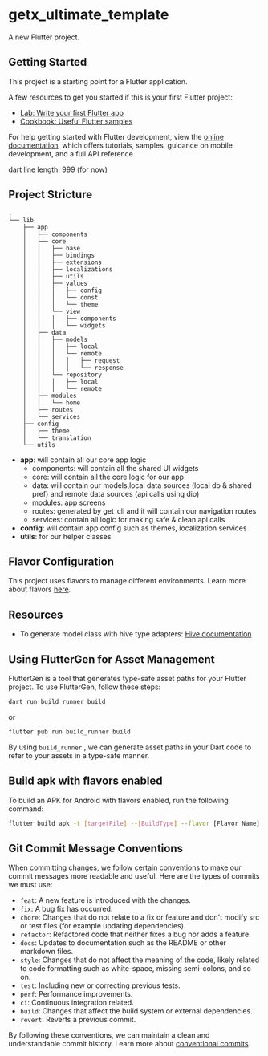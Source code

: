 # getx_ultimate_template

A new Flutter project.

## Getting Started

This project is a starting point for a Flutter application.

A few resources to get you started if this is your first Flutter project:

- [Lab: Write your first Flutter app](https://docs.flutter.dev/get-started/codelab)
- [Cookbook: Useful Flutter samples](https://docs.flutter.dev/cookbook)

For help getting started with Flutter development, view the
[online documentation](https://docs.flutter.dev/), which offers tutorials,
samples, guidance on mobile development, and a full API reference.

dart line length: 999 (for now)

## Project Stricture

```
.
└── lib
    ├── app
    │   ├── components
    │   ├── core
    │   │   ├── base
    │   │   ├── bindings
    │   │   ├── extensions
    │   │   ├── localizations
    │   │   ├── utils
    │   │   ├── values
    │   │   │   ├── config
    │   │   │   └── const
    │   │   │   └── theme
    │   │   └── view
    │   │   │   ├── components
    │   │   │   └── widgets
    │   ├── data
    │   │   ├── models
    │   │   │   ├── local
    │   │   │   └── remote
    │   │   │   │   ├── request
    │   │   │   │   └── response
    │   │   └── repository
    │   │   │   ├── local
    │   │   │   └── remote
    │   ├── modules
    │   │   └── home
    │   ├── routes
    │   └── services
    ├── config
    │   ├── theme
    │   └── translation
    └── utils
```

- **app**: will contain all our core app logic
  - components: will contain all the shared UI widgets
  - core: will contain all the core logic for our app
  - data: will contain our models,local data sources (local db & shared pref) and remote data sources (api calls using dio)
  - modules: app screens
  - routes: generated by get_cli and it will contain our navigation routes
  - services: contain all logic for making safe & clean api calls
- **config**: will contain app config such as themes, localization services
- **utils**: for our helper classes

## Flavor Configuration

This project uses flavors to manage different environments. 
Learn more about flavors [here](flavor-set.md).

## Resources

- To generate model class with hive type adapters: [Hive documentation](https://docs.hivedb.dev/#/custom-objects/generate_adapter)

## Using FlutterGen for Asset Management

FlutterGen is a tool that generates type-safe asset paths for your Flutter project. To use FlutterGen, follow these steps:

````bash
dart run build_runner build
````

or

```bash
flutter pub run build_runner build
```

By using `build_runner` , we can generate asset paths in your Dart code to refer to your assets in a type-safe manner.

## Build apk with flavors enabled

To build an APK for Android with flavors enabled, run the following command:

```bash
flutter build apk -t [targetFile] --[BuildType] --flavor [Flavor Name]
```

## Git Commit Message Conventions

When committing changes, we follow certain conventions to make our commit messages more readable and useful. Here are the types of commits we must use:

- `feat`: A new feature is introduced with the changes.
- `fix`: A bug fix has occurred.
- `chore`: Changes that do not relate to a fix or feature and don't modify src or test files (for example updating dependencies).
- `refactor`: Refactored code that neither fixes a bug nor adds a feature.
- `docs`: Updates to documentation such as the README or other markdown files.
- `style`: Changes that do not affect the meaning of the code, likely related to code formatting such as white-space, missing semi-colons, and so on.
- `test`: Including new or correcting previous tests.
- `perf`: Performance improvements.
- `ci`: Continuous integration related.
- `build`: Changes that affect the build system or external dependencies.
- `revert`: Reverts a previous commit.

By following these conventions, we can maintain a clean and understandable commit history. Learn more about [conventional commits](https://www.conventionalcommits.org/en/v1.0.0/).
